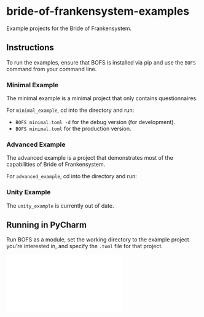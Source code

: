 # bride-of-frankensystem-examples
Example projects for the Bride of Frankensystem.

## Instructions
To run the examples, ensure that BOFS is installed via pip and use the `BOFS` command from your command line.

### Minimal Example
The minimal example is a minimal project that only contains questionnaires.

For `minimal_example`, cd into the directory and run:
 - `BOFS minimal.toml -d` for the debug version (for development).
 - `BOFS minimal.toml` for the production version.

### Advanced Example
The advanced example is a project that demonstrates most of the capabilities of Bride of Frankensystem.

For `advanced_example`, cd into the directory and run:

### Unity Example
The `unity_example` is currently out of date.

## Running in PyCharm

Run BOFS as a module, set the working directory to the example project you're interested in, and specify the `.toml` file for that project.

![Screenshot of PyCharm](pycharm_run.py)